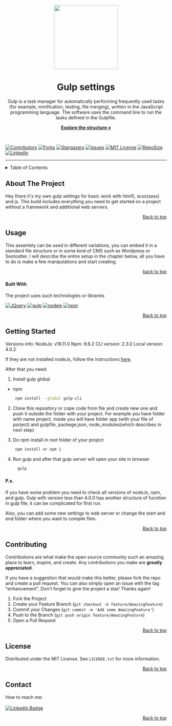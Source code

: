 <a name="readme-top"></a>


<div id="header" align="center">
  <img src="https://media.giphy.com/media/kc0B2NKyzfZfedc9QC/giphy.gif" width="200"/>
</div>

<h1 align="center">Gulp settings</h1>

<p align="center">Gulp is a task manager for automatically performing frequently used tasks (for example, minification, testing, file merging), written in the JavaScript programming language. The software uses the command line to run the tasks defined in the Gulpfile.</p>

<p align="center">
  <a href="https://github.com/thekirilltaran/gulp-settings"><strong>Explore the structure »</strong></a>
</p>

<br>


[![Contributors][contributors-shield]][contributors-url]
[![Forks][forks-shield]][forks-url]
[![Stargazers][stars-shield]][stars-url]
[![Issues][issues-shield]][issues-url]
[![MIT License][license-shield]][license-url]
[![RepoSize][repo-size]][repo-size]
[![LinkedIn][linkedin-shield]][linkedin-url]

---

<!-- TABLE OF CONTENTS -->
<details>
  <summary>Table of Contents</summary>
  <ol>
    <li>
      <a href="#about-the-project">About The Project</a>
      <ul>
        <li><a href="#built-with">Built With</a></li>
      </ul>
    </li>
    <li><a href="#getting-started">Getting Started</a></li>
    <li><a href="#usage">Usage</a></li>
    <li><a href="#contributing">Contributing</a></li>
    <li><a href="#license">License</a></li>
    <li><a href="#contact">Contact</a></li>
  </ol>
</details>


<!-- ABOUT THE PROJECT -->
## About The Project
Hey there it's my own gulp settings for basic work with html5, scss(sass) and js. This build includes everything you need to get started on a project without a framework and additional web servers.

<p align="right"><a href="#readme-top">Back to top</a></p>


<!-- USAGE -->
## Usage
This assembly can be used in different variations, you can embed it in a standard file structure or in some kind of CMS such as Wordpress or Seotostter.
I will describe the entire setup in the chapter below, all you have to do is make a few manipulations and start creating.

<p align="right"><a href="#readme-top">back to top</a></p>



### <h4>Built With</h4>

The project uses such technologies or libraries

[![JQuery][JQuery.com]][JQuery-url]
[![gulp][gulp.com]][gulp-url]
[![nodejs][nodejs.com]][nodejs-url]
[![npm][npm.com]][npm-url]

<p align="right"><a href="#readme-top">Back to top</a></p>



<!-- GETTING STARTED -->
## Getting Started
Versions info:
NodeJs: v18.11.0
Npm: 9.6.2
CLI version: 2.3.0
Local version: 4.0.2

If they are not installed nodeJs, follow the instructions <a href="https://nodejs.org/en">here</a>.

After that you need:

1. Install gulp global
* npm

   ```sh
    npm install --global gulp-cli
   ```

2. Clone this repository or cope code from file and create new one and push it outside the folder with your project. For example you have folder with name project. inside you will have folder app (with your file of porject) and gulpfile, packege.json, node_modules(which describes in next step)

3. Do npm install in root folder of your project
   ```sh
    npm install or npm i
   ```

4. Run gulp and after that gulp server will open your site in browser
    ```sh
      gulp
    ```

### <h4>P.s.</h4>
If you have some problem you need to check all versions of nodeJs, npm, and gulp. Gulp with version less than 4.0.0 has another structure of fucntion in gulp file, it can be complicated for first run. 

Also, you can add some new settings to web server or change the start and end folder where you want to compile files.


<p align="right"><a href="#readme-top">Back to top</a></p>


<!-- CONTRIBUTING -->
## Contributing

Contributions are what make the open source community such an amazing place to learn, inspire, and create. Any contributions you make are **greatly appreciated**.

If you have a suggestion that would make this better, please fork the repo and create a pull request. You can also simply open an issue with the tag "enhancement".
Don't forget to give the project a star! Thanks again!

1. Fork the Project
2. Create your Feature Branch (`git checkout -b feature/AmazingFeature`)
3. Commit your Changes (`git commit -m 'Add some AmazingFeature'`)
4. Push to the Branch (`git push origin feature/AmazingFeature`)
5. Open a Pull Request

<p align="right"><a href="#readme-top">Back to top</a></p>



<!-- LICENSE -->
## License

Distributed under the MIT License. See `LICENSE.txt` for more information.

<p align="right"><a href="#readme-top">Back to top</a></p>



<!-- CONTACT -->
## Contact

How to reach me:<br><br>
[![Linkedin Badge](https://img.shields.io/badge/-KirillTaran-blue?style=flat&logo=Linkedin&logoColor=white)](https://www.linkedin.com/in/kirill-taran/)





<!-- MARKDOWN LINKS & IMAGES -->
[contributors-shield]: https://img.shields.io/github/contributors/thekirilltaran/gulp-settings.svg?style=for-the-badge
[contributors-url]: https://github.com/thekirilltaran/gulp-settings/graphs/contributors

[repo-size]: https://img.shields.io/github/repo-size/thekirilltaran/gulp-settings?style=for-the-badge

[forks-shield]: https://img.shields.io/github/forks/thekirilltaran/gulp-settings.svg?style=for-the-badge
[forks-url]: https://github.com/thekirilltaran/gulp-settings/network/members
[stars-shield]: https://img.shields.io/github/stars/thekirilltaran/gulp-settings.svg?style=for-the-badge
[stars-url]: https://github.com/thekirilltaran/gulp-settings/stargazers
[issues-shield]: https://img.shields.io/github/issues/thekirilltaran/gulp-settings.svg?style=for-the-badge
[issues-url]: https://github.com/thekirilltaran/gulp-settings/issues
[license-shield]: https://img.shields.io/github/license/thekirilltaran/gulp-settings.svg?style=for-the-badge
[license-url]: https://github.com/thekirilltaran/gulp-settings/blob/master/LICENSE.txt
[linkedin-shield]: https://img.shields.io/badge/-LinkedIn-black.svg?style=for-the-badge&logo=linkedin&colorB=555
[linkedin-url]: https://linkedin.com/in/kirill-taran



[gulp.com]: https://img.shields.io/badge/GULP-cf4547?style=for-the-badge&logo=gulp&logoColor=white
[gulp-url]: https://gulpjs.com/

[JQuery.com]: https://img.shields.io/badge/jQuery-0769AD?style=for-the-badge&logo=jquery&logoColor=white
[JQuery-url]: https://jquery.com 

[nodejs.com]: https://img.shields.io/badge/Node.js-046e01?style=for-the-badge&logo=nodedotjs&logoColor=white
[nodejs-url]: https://nodejs.org/en

[npm.com]: https://img.shields.io/badge/npm.js-c13635?style=for-the-badge&logo=npm&logoColor=white
[npm-url]: https://www.npmjs.com/

<p align="right"><a href="#readme-top">Back to top</a></p>
